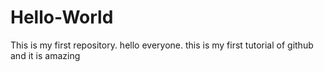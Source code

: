 # Hello-World
This is my first repository.
hello everyone.
this is my first tutorial of github and
it is amazing
